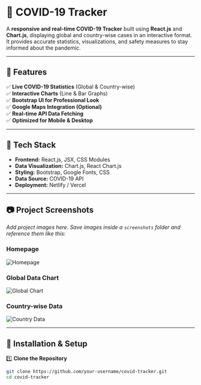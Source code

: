 # 🦠 COVID-19 Tracker

A **responsive and real-time COVID-19 Tracker** built using **React.js** and **Chart.js**, displaying global and country-wise cases in an interactive format. It provides accurate statistics, visualizations, and safety measures to stay informed about the pandemic.

---

## 📌 Features

✅ **Live COVID-19 Statistics** (Global & Country-wise)  
✅ **Interactive Charts** (Line & Bar Graphs)  
✅ **Bootstrap UI for Professional Look**  
✅ **Google Maps Integration (Optional)**  
✅ **Real-time API Data Fetching**  
✅ **Optimized for Mobile & Desktop**  

---

## 🚀 Tech Stack

- **Frontend:** React.js, JSX, CSS Modules  
- **Data Visualization:** Chart.js, React Chart.js  
- **Styling:** Bootstrap, Google Fonts, CSS  
- **Data Source:** COVID-19 API  
- **Deployment:** Netlify / Vercel  

---

## 📷 Project Screenshots  

_Add project images here. Save images inside a `screenshots` folder and reference them like this:_

### **Homepage**  
![Homepage](screenshots/homepage.png)

### **Global Data Chart**  
![Global Chart](screenshots/global_chart.png)

### **Country-wise Data**  
![Country Data](screenshots/country_data.png)

---

## 🔧 Installation & Setup  

1️⃣ **Clone the Repository**  
```sh
git clone https://github.com/your-username/covid-tracker.git
cd covid-tracker
